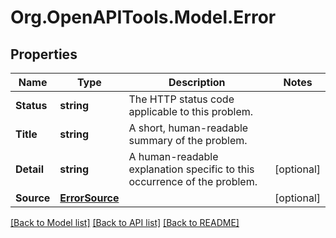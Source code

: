 
# Org.OpenAPITools.Model.Error

## Properties

Name | Type | Description | Notes
------------ | ------------- | ------------- | -------------
**Status** | **string** | The HTTP status code applicable to this problem. | 
**Title** | **string** | A short, human-readable summary of the problem. | 
**Detail** | **string** | A human-readable explanation specific to this occurrence of the problem. | [optional] 
**Source** | [**ErrorSource**](ErrorSource.md) |  | [optional] 

[[Back to Model list]](../README.md#documentation-for-models)
[[Back to API list]](../README.md#documentation-for-api-endpoints)
[[Back to README]](../README.md)

